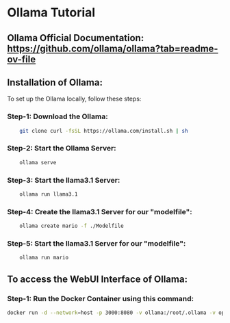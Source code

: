 # Ollama Tutorial

## Ollama Official Documentation: https://github.com/ollama/ollama?tab=readme-ov-file

## Installation of Ollama:

To set up the Ollama locally, follow these steps:

### Step-1: Download the Ollama:
```bash
    git clone curl -fsSL https://ollama.com/install.sh | sh
```

### Step-2: Start the Ollama Server:
```bash
    ollama serve
```

### Step-3: Start the llama3.1 Server:
```bash
    ollama run llama3.1
```

### Step-4: Create the llama3.1 Server for our "modelfile":
```bash
    ollama create mario -f ./Modelfile
```

### Step-5: Start the llama3.1 Server for our "modelfile":
```bash
    ollama run mario
```

## To access the WebUI Interface of Ollama:

### Step-1: Run the Docker Container using this command:
```bash
docker run -d --network=host -p 3000:8080 -v ollama:/root/.ollama -v open-webui:/app/backend/data --name open-webui --restart always ghcr.io/open-webui/open-webui:ollama
```